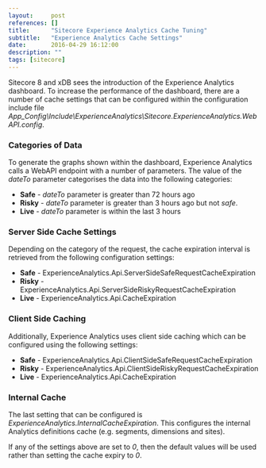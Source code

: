 ```yaml
---
layout:     post
references: []
title:      "Sitecore Experience Analytics Cache Tuning"
subtitle:   "Experience Analytics Cache Settings"
date:       2016-04-29 16:12:00
description: ""
tags: [sitecore]
---
```


<p>Sitecore 8 and xDB sees the introduction of the Experience 
Analytics dashboard. To increase the performance of the dashboard,
there are a number of cache settings that can be configured 
within the configuration include file <em>App_Config\Include\ExperienceAnalytics\Sitecore.ExperienceAnalytics.WebAPI.config</em>.</p>

<h3>Categories of Data</h3>
<p>To generate the graphs shown within the dashboard, Experience 
Analytics calls a WebAPI endpoint with a number of parameters.
The value of the <em>dateTo</em> parameter categorises the data 
into the following categories:</p>

<ul>
	<li><strong>Safe</strong> - <em>dateTo</em> parameter is greater than 72 hours ago</li>
	<li><strong>Risky</strong> - <em>dateTo</em> parameter is greater than  3 hours ago but not <em>safe</em>.</li>
	<li><strong>Live</strong> - <em>dateTo</em> parameter is within the last 3 hours</li>
</ul>

<h3>Server Side Cache Settings</h3>
<p>Depending on the category of the request, the cache 
expiration interval is retrieved from the following configuration
settings:</p>

<ul>
	<li><strong>Safe</strong> - ExperienceAnalytics.Api.ServerSideSafeRequestCacheExpiration</li>
	<li><strong>Risky</strong> - ExperienceAnalytics.Api.ServerSideRiskyRequestCacheExpiration</li>
	<li><strong>Live</strong> - ExperienceAnalytics.Api.CacheExpiration</li>
</ul>

<h3>Client Side Caching</h3>
<p>Additionally, Experience Analytics uses client side caching 
which can be configured using the following settings:</p>

<ul>
	<li><strong>Safe</strong> - ExperienceAnalytics.Api.ClientSideSafeRequestCacheExpiration</li>
	<li><strong>Risky</strong> - ExperienceAnalytics.Api.ClientSideRiskyRequestCacheExpiration</li>
	<li><strong>Live</strong> - ExperienceAnalytics.Api.CacheExpiration</li>
</ul>

<h3>Internal Cache</h3>
<p>The last setting that can be configured is <em>ExperienceAnalytics.InternalCacheExpiration</em>. 
This configures the internal Analytics definitions cache (e.g. 
segments, dimensions and sites).</p>

<p>If any of the settings above are set to <em>0</em>, then the default values will be used
rather than setting the cache expiry to <em>0</em>.</p>

